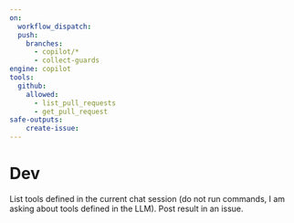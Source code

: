 ```yaml
---
on: 
  workflow_dispatch:
  push:
    branches:
      - copilot/*
      - collect-guards
engine: copilot
tools:
  github:
    allowed:
      - list_pull_requests
      - get_pull_request
safe-outputs:
    create-issue:
---
```

# Dev

List tools defined in the current chat session (do not run commands, I am asking about tools defined in the LLM). Post result in an issue.
